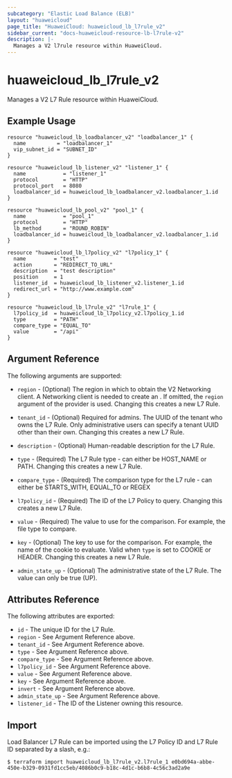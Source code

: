```yaml
---
subcategory: "Elastic Load Balance (ELB)"
layout: "huaweicloud"
page_title: "HuaweiCloud: huaweicloud_lb_l7rule_v2"
sidebar_current: "docs-huaweicloud-resource-lb-l7rule-v2"
description: |-
  Manages a V2 l7rule resource within HuaweiCloud.
---
```


# huaweicloud\_lb\_l7rule\_v2

Manages a V2 L7 Rule resource within HuaweiCloud.

## Example Usage

```hcl
resource "huaweicloud_lb_loadbalancer_v2" "loadbalancer_1" {
  name          = "loadbalancer_1"
  vip_subnet_id = "SUBNET_ID"
}

resource "huaweicloud_lb_listener_v2" "listener_1" {
  name            = "listener_1"
  protocol        = "HTTP"
  protocol_port   = 8080
  loadbalancer_id = huaweicloud_lb_loadbalancer_v2.loadbalancer_1.id
}

resource "huaweicloud_lb_pool_v2" "pool_1" {
  name            = "pool_1"
  protocol        = "HTTP"
  lb_method       = "ROUND_ROBIN"
  loadbalancer_id = huaweicloud_lb_loadbalancer_v2.loadbalancer_1.id
}

resource "huaweicloud_lb_l7policy_v2" "l7policy_1" {
  name         = "test"
  action       = "REDIRECT_TO_URL"
  description  = "test description"
  position     = 1
  listener_id  = huaweicloud_lb_listener_v2.listener_1.id
  redirect_url = "http://www.example.com"
}

resource "huaweicloud_lb_l7rule_v2" "l7rule_1" {
  l7policy_id  = huaweicloud_lb_l7policy_v2.l7policy_1.id
  type         = "PATH"
  compare_type = "EQUAL_TO"
  value        = "/api"
}
```

## Argument Reference

The following arguments are supported:

* `region` - (Optional) The region in which to obtain the V2 Networking client.
    A Networking client is needed to create an . If omitted, the
    `region` argument of the provider is used. Changing this creates a new
    L7 Rule.

* `tenant_id` - (Optional) Required for admins. The UUID of the tenant who owns
    the L7 Rule.  Only administrative users can specify a tenant UUID
    other than their own. Changing this creates a new L7 Rule.

* `description` - (Optional) Human-readable description for the L7 Rule.

* `type` - (Required) The L7 Rule type - can either be HOST\_NAME or PATH. Changing this creates a new L7 Rule.

* `compare_type` - (Required) The comparison type for the L7 rule - can either be
    STARTS\_WITH, EQUAL_TO or REGEX

* `l7policy_id` - (Required) The ID of the L7 Policy to query. Changing this creates a new
    L7 Rule.

* `value` - (Required) The value to use for the comparison. For example, the file type to
    compare.

* `key` - (Optional) The key to use for the comparison. For example, the name of the cookie to
    evaluate. Valid when `type` is set to COOKIE or HEADER. Changing this creates a new L7 Rule.

* `admin_state_up` - (Optional) The administrative state of the L7 Rule.
    The value can only be true (UP).

## Attributes Reference

The following attributes are exported:

* `id` - The unique ID for the L7 Rule.
* `region` - See Argument Reference above.
* `tenant_id` - See Argument Reference above.
* `type` - See Argument Reference above.
* `compare_type` - See Argument Reference above.
* `l7policy_id` - See Argument Reference above.
* `value` - See Argument Reference above.
* `key` - See Argument Reference above.
* `invert` - See Argument Reference above.
* `admin_state_up` - See Argument Reference above.
* `listener_id` - The ID of the Listener owning this resource.

## Import

Load Balancer L7 Rule can be imported using the L7 Policy ID and L7 Rule ID
separated by a slash, e.g.:

```
$ terraform import huaweicloud_lb_l7rule_v2.l7rule_1 e0bd694a-abbe-450e-b329-0931fd1cc5eb/4086b0c9-b18c-4d1c-b6b8-4c56c3ad2a9e
```

